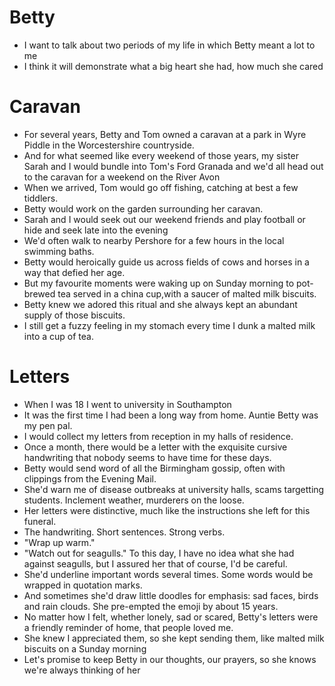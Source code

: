 # Betty

- I want to talk about two periods of my life in which Betty meant a lot to me
- I think it will demonstrate what a big heart she had, how much she cared

# Caravan

- For several years, Betty and Tom owned a caravan at a park in Wyre Piddle in the Worcestershire countryside.
- And for what seemed like every weekend of those years, my sister Sarah and I would bundle into Tom's Ford Granada and we'd all head out to the caravan for a weekend on the River Avon
- When we arrived, Tom would go off fishing, catching at best a few tiddlers. 
- Betty would work on the garden surrounding her caravan. 
- Sarah and I would seek out our weekend friends and play football or hide and seek late into the evening
- We'd often walk to nearby Pershore for a few hours in the local swimming baths.
- Betty would heroically guide us across fields of cows and horses in a way that defied her age.
- But my favourite moments were waking up on Sunday morning to pot-brewed tea served in a china cup,with a saucer of malted milk biscuits. 
- Betty knew we adored this ritual and she always kept an abundant supply of those biscuits.
- I still get a fuzzy feeling in my stomach every time I dunk a malted milk into a cup of tea.

# Letters

- When I was 18 I went to university in Southampton
- It was the first time I had been a long way from home. Auntie Betty was my pen pal.
- I would collect my letters from reception in my halls of residence. 
- Once a month, there would be a letter with the exquisite cursive handwriting that nobody seems to have time for these days.
- Betty would send word of all the Birmingham gossip, often with clippings from the Evening Mail.
- She'd warn me of disease outbreaks at university halls, scams targetting students. Inclement weather, murderers on the loose.
- Her letters were distinctive, much like the instructions she left for this funeral. 
- The handwriting. Short sentences. Strong verbs. 
- "Wrap up warm."
- "Watch out for seagulls." To this day, I have no idea what she had against seagulls, but I assured her that of course, I'd be careful.
- She'd underline important words several times. Some words would be wrapped in quotation marks. 
- And sometimes she'd draw little doodles for emphasis: sad faces, birds and rain clouds. She pre-empted the emoji by about 15 years.
- No matter how I felt, whether lonely, sad or scared, Betty's letters were a friendly reminder of home, that people loved me.
- She knew I appreciated them, so she kept sending them, like malted milk biscuits on a Sunday morning
- Let's promise to keep Betty in our thoughts, our prayers, so she knows we're always thinking of her
